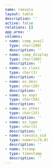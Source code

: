 ```yaml
---
name: raevalu
layout: table
description: ''
active: false
relations: []
app_area: ''
columns:
- name: comp_avail
  type: char(200)
  description: ''
- name: comp_display
  type: char(200)
  description: ''
- name: ev_class
  type: char(3)
  description: ''
- name: ev_desc
  type: char(20)
  description: ''
- name: ev_expr
  type: char(50)
  description: ''
- name: ev_other
  type: char(25)
  description: ''
- name: ev_type
  type: char(3)
  description: ''
- name: raevalu_sid
  type: numeric(9,0)
  description: ''
- name: tstamp
  type: timestamp
  description: ''
---
```


